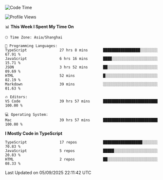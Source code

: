 <!--START_SECTION:waka-->
![Code Time](http://img.shields.io/badge/Code%20Time-8%2C260%20hrs%201%20min-blue)

![Profile Views](http://img.shields.io/badge/Profile%20Views-0-blue)

📊 **This Week I Spent My Time On** 

```text
🕑︎ Time Zone: Asia/Shanghai

💬 Programming Languages: 
TypeScript               27 hrs 8 mins       █████████████████░░░░░░░░   67.91 % 
JavaScript               6 hrs 16 mins       ████░░░░░░░░░░░░░░░░░░░░░   15.71 % 
JSON                     3 hrs 52 mins       ██░░░░░░░░░░░░░░░░░░░░░░░   09.69 % 
HTML                     52 mins             █░░░░░░░░░░░░░░░░░░░░░░░░   02.19 % 
Markdown                 39 mins             ░░░░░░░░░░░░░░░░░░░░░░░░░   01.63 % 

🔥 Editors: 
VS Code                  39 hrs 57 mins      █████████████████████████   100.00 % 

💻 Operating System: 
Mac                      39 hrs 57 mins      █████████████████████████   100.00 % 
```

**I Mostly Code in TypeScript** 

```text
TypeScript               17 repos            ██████████████████░░░░░░░   70.83 % 
JavaScript               5 repos             █████░░░░░░░░░░░░░░░░░░░░   20.83 % 
HTML                     2 repos             ██░░░░░░░░░░░░░░░░░░░░░░░   08.33 % 
```




 Last Updated on 05/09/2025 22:11:42 UTC
<!--END_SECTION:waka-->
